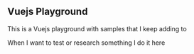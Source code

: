 ## Vuejs Playground

This is a Vuejs playground with samples that I keep adding to

When I want to test or research something I do it here
